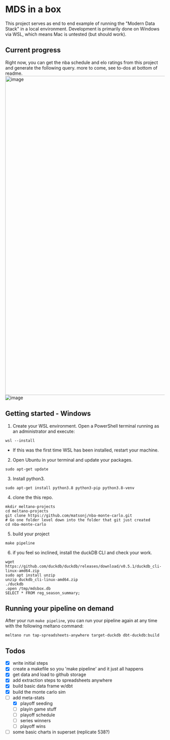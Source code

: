 # MDS in a box
This project serves as end to end example of running the "Modern Data Stack" in a local environment. Development is primarily done on Windows via WSL, which means Mac is untested (but should work).

## Current progress
Right now, you can get the nba schedule and elo ratings from this project and generate the following query. more to come, see to-dos at bottom of readme.
<img width="1005" alt="image" src="https://user-images.githubusercontent.com/16811433/193949511-71944c9f-2a73-4a01-bacd-c95259323ff2.png">
![image](https://user-images.githubusercontent.com/16811433/194679803-90afe1af-07e2-4fc8-b883-1e86fd14ab84.png)

## Getting started - Windows
1. Create your WSL environment. Open a PowerShell terminal running as an administrator and execute:
```
wsl --install
```
* If this was the first time WSL has been installed, restart your machine.

2. Open Ubuntu in your terminal and update your packages. 
```
sudo apt-get update
```
3. Install python3.
```
sudo apt-get install python3.8 python3-pip python3.8-venv
```
4. clone the this repo.
```
mkdir meltano-projects
cd meltano-projects
git clone https://github.com/matsonj/nba-monte-carlo.git
# Go one folder level down into the folder that git just created
cd nba-monte-carlo
```
5. build your project
```
make pipeline
```
6. if you feel so inclined, install the duckDB CLI and check your work.
```
wget https://github.com/duckdb/duckdb/releases/download/v0.5.1/duckdb_cli-linux-amd64.zip
sudo apt install unzip
unzip duckdb_cli-linux-amd64.zip
./duckdb
.open /tmp/mdsbox.db
SELECT * FROM reg_season_summary;
```

## Running your pipeline on demand
After your run ```make pipeline```, you can run your pipeline again at any time with the following meltano command:
```
meltano run tap-spreadsheets-anywhere target-duckdb dbt-duckdb:build
```

## Todos
- [x] write initial steps
- [x] create a makefile so you 'make pipeline' and it just all happens
- [x] get data and load to github storage
- [x] add extraction steps to spreadsheets anywhere
- [x] build basic data frame w/dbt
- [x] build the monte carlo sim
- [ ] add meta-stats
  - [x] playoff seeding
  - [ ] playin game stuff
  - [ ] playoff schedule
  - [ ] series winners
  - [ ] playoff wins
- [ ] some basic charts in superset (replicate 538?)
